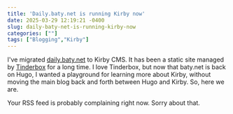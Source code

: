 ```yaml
---
title: 'Daily.baty.net is running Kirby now'
date: 2025-03-29 12:19:21 -0400
slug: daily-baty-net-is-running-kirby-now
categories: [""]
tags: ["Blogging","Kirby"]
---
```



I've migrated [daily.baty.net](https://daily.baty.net) to Kirby CMS. It has been a static site managed by [Tinderbox](https://eastgate.com/Tinderbox) for a long time. I love Tinderbox, but now that baty.net is back on Hugo, I wanted a playground for learning more about Kirby, without moving the main blog back and forth between Hugo and Kirby. So, here we are.

Your RSS feed is probably complaining right now. Sorry about that.

